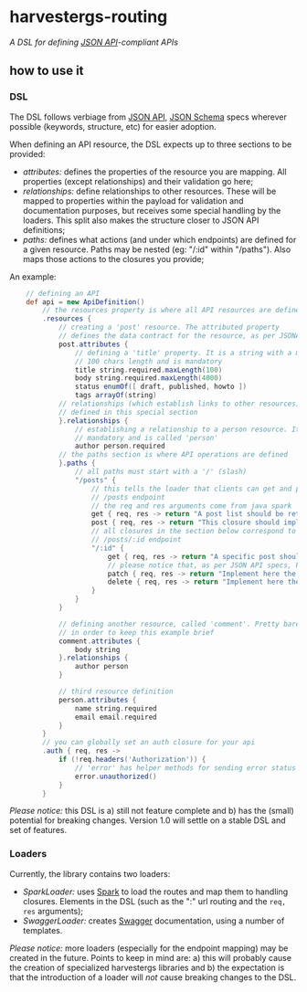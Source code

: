 harvestergs-routing
===================
*A DSL for defining [JSON API](http://jsonapi.org/)-compliant APIs*

how to use it
-------------

### DSL

The DSL follows verbiage from [JSON API](http://jsonapi.org), [JSON Schema](http://json-schema.org/)  specs wherever possible (keywords, structure, etc) for easier adoption.

When defining an API resource, the DSL expects up to three sections to be provided:
* *attributes:* defines the properties of the resource you are mapping. All
properties (except relationships) and their validation go here;
* *relationships:* define relationships to other resources. These will be
mapped to properties within the payload for validation and documentation
purposes, but receives some special handling by the loaders. This split also
makes the structure closer to JSON API definitions;
* *paths:* defines what actions (and under which endpoints) are defined for a
given resource. Paths may be nested (eg: "/:id" within "/paths"). Also maps
those actions to the closures you provide;

An example:
```groovy
    // defining an API
    def api = new ApiDefinition()
        // the resources property is where all API resources are defined
        .resources {
            // creating a 'post' resource. The attributed property
            // defines the data contract for the resource, as per JSONAPI
            post.attributes {
                // defining a 'title' property. It is a string with a maximum
                // 100 chars length and is mandatory
                title string.required.maxLength(100)
                body string.required.maxLength(4000)
                status enumOf([ draft, published, howto ])
                tags arrayOf(string)
            // relationships (which establish links to other resources) are
            // defined in this special section
            }.relationships {
                // establishing a relationship to a person resource. It is
                // mandatory and is called 'person'
                author person.required
            // the paths section is where API operations are defined
            }.paths {
                // all paths must start with a '/' (slash)
                "/posts" {
                    // this tells the loader that clients can get and post against the
                    // /posts endpoint
                    // the req and res arguments come from java spark
                    get { req, res -> return "A post list should be returned here." }
                    post { req, res -> return "This closure should implement the creation of posts." }
                    // all closures in the section below correspond to http verbs at the
                    // /posts/:id endpoint
                    "/:id" {
                        get { req, res -> return "A specific post should be returned here." }
                        // please notice that, as per JSON API specs, PATCH is used for updates
                        patch { req, res -> return "Implement here the code to update posts." }
                        delete { req, res -> return "Implement here the code to delete a posts." }
                    }
                }
            }

            // defining another resource, called 'comment'. Pretty barebones,
            // in order to keep this example brief
            comment.attributes {
                body string
            }.relationships {
                author person
            }

            // third resource definition
            person.attributes {
                name string.required
                email email.required
            }
        }
        // you can globally set an auth closure for your api
        .auth { req, res ->
            if (!req.headers('Authorization')) {
                // 'error' has helper methods for sending error status codes
                error.unauthorized()
            }
        }
```


*Please notice:* this DSL is a) still not feature complete and b) has the
(small) potential for breaking changes. Version 1.0 will settle on a stable DSL
and set of features.

### Loaders

Currently, the library contains two loaders:
* *SparkLoader:* uses [Spark](http://sparkjava.com/) to load the routes and
map them to handling closures. Elements in the DSL (such as the ":<key>" url
routing and the ```req, res``` arguments);
* *SwaggerLoader:* creates [Swagger](http://swagger.io/) documentation, using
a number of templates.

*Please notice:* more loaders (especially for the endpoint mapping) may be created in the future. Points to keep in mind are: a) this will probably cause the creation of specialized harvestergs libraries and b) the expectation is that the introduction of a loader will *not* cause breaking changes to the DSL.
